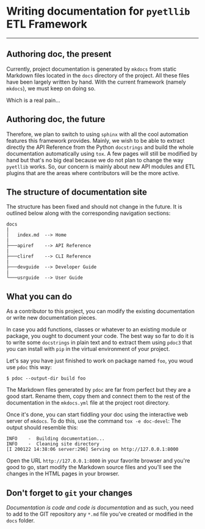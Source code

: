 # Writing documentation for `pyetllib` ETL Framework

--- 

## Authoring doc, the present
Currently, project documentation is generated by `mkdocs` from 
static Markdown files located in the `docs` directory of the project.
All these files have been largely written by hand. With the current 
framework (namely `mkdocs`), we must keep on doing so. 

Which is a real pain...

## Authoring doc, the future
Therefore, we plan to switch to using `sphinx` with all the cool 
automation features this framework provides. 
Mainly, we wish to be able to extract directly 
the API Reference from the Python `docstrings`
and build the whole documentation automatically using `tox`. 
A few pages will still be modified by hand but that's no big deal 
because we do not plan to change the way `pyetllib` works. 
So, our concern is mainly about new API modules and ETL plugins that are
the areas where contributors will be the more active.

## The structure of documentation site
The structure has been fixed and should not change in the future. It is 
outlined below along with the corresponding navigation sections:
```
docs
|
│   index.md  --> Home
|
├───apiref    --> API Reference
|
├───cliref    --> CLI Reference
|
├───devguide  --> Developer Guide
|
└───usrguide  --> User Guide

```

## What you can do
As a contributor to this project, you can modify the existing 
documentation or write new documentation pieces.

In case you add functions, classes or whatever to an existing module or
package, you ought to document your code. The best way so far to do it
is to write some `docstrings` in plain text and to extract them using 
`pdoc3` that you can install with `pip` in the virtual environment of
your project. 

Let's say you have just finished to work on package named `foo`, you
woud use `pdoc` this way:
```
$ pdoc --output-dir build foo
```

The Markdown files generated by `pdoc` are far from perfect but they 
are a good start. Rename them, copy them and connect them to the rest
of the documentation in the `mkdocs.yml` file at the project root 
directory.

Once it's done, you can start fiddling your doc using the interactive
web server of `mkdocs`. To do this, use the command `tox -e doc-devel`: 
The output should resemble this:
```
INFO    -  Building documentation...
INFO    -  Cleaning site directory
[I 200122 14:38:06 server:296] Serving on http://127.0.0.1:8000
```

Open the URL `http://127.0.0.1:8000` in your favorite browser and you're
good to go, start modify the Markdown source files and you'll see the 
changes in the HTML pages in your browser.

## Don't forget to `git` your changes
*Documentation is code and code is documentation* and as such, you need 
to add to the GIT repository any `*.md` file you've created or modified 
in the `docs` folder.



